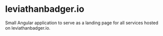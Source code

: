 # leviathanbadger.io

Small Angular application to serve as a landing page for all services hosted on leviathanbadger.io.
